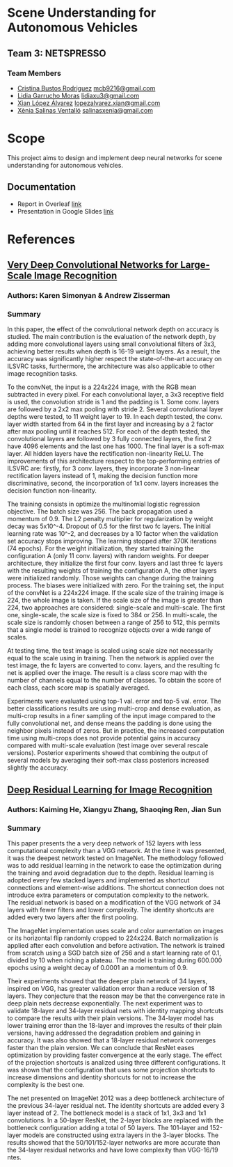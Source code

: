 # Scene Understanding for Autonomous Vehicles	

## Team 3: NETSPRESSO
### Team Members
 - [Cristina Bustos Rodriguez](https://github.com/cristinabustos16)  <mcb9216@gmail.com>  
 - [Lidia Garrucho Moras](https://github.com/LidiaGarrucho) <lidiaxu3@gmail.com>
 - [Xian López Álvarez](https://github.com/xianlopez)  <lopezalvarez.xian@gmail.com>
 - [Xènia Salinas Ventalló](https://github.com/XeniaSalinas)  <salinasxenia@gmail.com>

# Scope
This project aims to design and implement deep neural networks 
for scene understanding for autonomous vehicles.

## Documentation
 - Report in Overleaf [link](https://www.overleaf.com/read/dndkxjrdrrzb)
 - Presentation in Google Slides [link](https://docs.google.com/presentation/d/172037oHvwqqKpi6Bd6sYmrkcISgEO9Ft_OU5IjWsbkY/edit?usp=sharing)


# References

## [Very Deep Convolutional Networks for Large-Scale Image Recognition](https://arxiv.org/pdf/1409.1556.pdf)
### Authors: Karen Simonyan & Andrew Zisserman

### Summary
In this paper, the effect of the convolutional network depth on accuracy is studied. The main contribution is the evaluation of the network depth, by adding more convolutional layers using small convolutional filters of 3x3, achieving better results when depth is 16-19 weight layers. As a result, the accuracy was significantly higher respect the state-of-the-art accuracy on ILSVRC tasks, furthermore, the architecture was also applicable to other image recognition tasks. 

To the convNet, the input is a 224x224 image, with the RGB mean subtracted in every pixel. For each convolutional layer, a 3x3 receptive field is used, the convolution stride is 1 and the padding is 1. Some conv. layers are followed by a 2x2 max pooling with stride 2.
Several convolutional layer depths were tested, to 11 weight layer to 19. In each depth tested, the conv. layer width started from 64 in the first layer and increasing by a 2 factor after max pooling until it reaches 512.  For each of the depth tested, the convolutional layers are followed by 3 fully connected layers, the first 2 have 4096 elements and the last one has 1000.  The final layer is a soft-max layer. All hidden layers have the rectification non-linearity ReLU.
The improvements of this architecture respect to the top-performing entries of ILSVRC are: firstly, for 3 conv. layers, they incorporate 3 non-linear rectification layers instead of 1, making the decision function more discriminative, second, the incorporation of 1x1 conv. layers increases the decision function non-linearity.

The training consists in optimize the multinomial logistic regression objective. The batch size was 256. The back propagation used a momentum of 0.9. The L2 penalty multiplier for regularization by weight decay was 5x10^-4. Dropout of 0.5 for the first two fc layers. The initial learning rate was 10^-2, and decreases by a 10 factor when the validation set accuracy stops improving. The learning stopped after 370K iterations (74 epochs).
For the weight initialization, they started training the configuration A (only 11 conv. layers) with random weights. For deeper architecture, they initialize the first four conv. layers and last three fc layers with the resulting weights of training the configuration A, the other layers were initialized randomly. Those weights can change during the training process. The biases were initialized with zero.
For the training set, the input of the convNet is a 224x224 image. If the scale size of the training image is 224, the whole image is taken. If the scale size of the image is greater than 224, two approaches are considered: single-scale and multi-scale. The first one, single-scale, the scale size is fixed to 384 or 256. In multi-scale, the scale size is randomly chosen between a range of 256 to 512, this permits that a single model is trained to recognize objects over a wide range of scales.

At testing time, the test image is scaled using scale size not necessarily equal to the scale using in training. Then the network is applied over the test image, the fc layers are converted to conv. layers, and the resulting fc net is applied over the image. The result is a class score map with the number of channels equal to the number of classes. To obtain the score of each class, each score map is spatially averaged.

Experiments were evaluated using top-1 val. error and top-5 val. error. The better classifications results are using multi-crop and dense evaluation, as multi-crop results in a finer sampling of the input image compared to the fully convolutional net, and dense means the padding is done using the neighbor pixels instead of zeros. But in practice, the increased computation time using multi-crops does not provide potential gains in accuracy compared with multi-scale evaluation (test image over several rescale versions).  Posterior experiments showed that combining the output of several models by averaging their soft-max class posteriors increased slightly the accuracy.



## [Deep Residual Learning for Image Recognition](https://arxiv.org/pdf/1512.03385.pdf)
### Authors: Kaiming He, Xiangyu Zhang, Shaoqing Ren, Jian Sun

### Summary
This paper presents the a very deep network of 152 layers with less computational complexity than a VGG network. At the time it was presented, it was the deepest network tested on ImageNet.
The methodology followed was to add residual learning in the network to ease the optimization during the training and avoid degradation due to the depth. Residual learning is adopted every few stacked layers and implemented as shortcut connections and element-wise additions. The shortcut connection does not introduce extra parameters or computation complexity to the network.  
The residual network is based on a modification of the VGG network of 34 layers with fewer filters and lower complexity. The identity shortcuts are added every two layers after the first pooling. 

The ImageNet implementation uses scale and color aumentation on images or its horizontal flip randomly cropped to 224x224. Batch normalization is applied after each convolution and before activation. The network is trained from scratch using a SGD batch size of 256 and a start learning rate of 0.1, divided by 10 when riching a plateau.
The model is training during 600.000 epochs using a weight decay of 0.0001 an a momentum of 0.9.

Their experiments showed that the deeper plain network of 34 layers, inspired on VGG, has greater validation error than a reduce  version of 18 layers. They conjecture that the reason may be that the convergence rate in deep plain nets decrease exponentially.
The next experiment was to validate 18-layer and 34-layer residual nets with identity mapping shortcuts to compare the results with their plain versions. The 34-layer model has lower training error than the 18-layer and improves the results of their plain versions, having addressed the degradation problem and gaining in accuracy. It was also showed that a 18-layer residual network converges faster than the plain version. We can conclude that ResNet eases optimization by providing faster convergence at the early stage.
The effect of the projection shortcuts is analized using three different configurations. It was shown that the configuration that uses some projection shortcuts to increase dimensions and identity shortcuts for not to increase the complexity is the best one.

The net presented on ImageNet 2012 was a deep bottleneck architecture of the previous 34-layer residual net. The identity shortcuts are added every 3 layer instead of 2. The bottleneck model is a stack of 1x1, 3x3 and 1x1 convolutions. In a 50-layer ResNet, the 2-layer blocks are replaced with the bottleneck configuration adding a total of 50 layers. The 101-layer and 152-layer models are constructed using extra layers in the 3-layer blocks. The results showed that the 50/101/152-layer networks are more accurate than the 34-layer residual networks and have lowe complexity than VGG-16/19 ntes.
